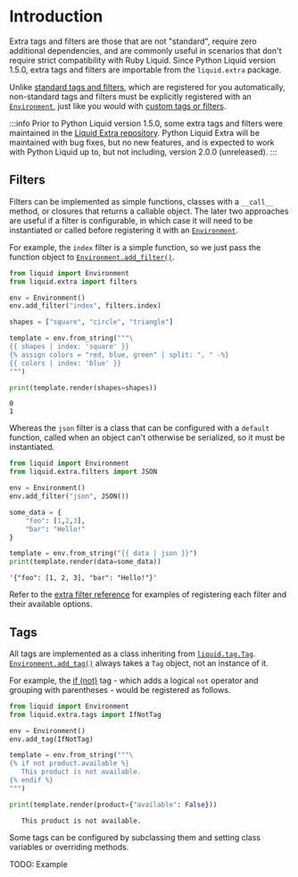 # Introduction

Extra tags and filters are those that are not "standard", require zero additional dependencies, and are commonly useful in scenarios that don't require strict compatibility with Ruby Liquid. Since Python Liquid version 1.5.0, extra tags and filters are importable from the `liquid.extra` package.

Unlike [standard tags and filters](../language/tags.md), which are registered for you automatically, non-standard tags and filters must be explicitly registered with an [`Environment`](../api/environment.md), just like you would with [custom tags or filters](../guides/custom-tags.md).

:::info
Prior to Python Liquid version 1.5.0, some extra tags and filters were maintained in the [Liquid Extra repository](https://github.com/jg-rp/liquid-extra). Python Liquid Extra will be maintained with bug fixes, but no new features, and is expected to work with Python Liquid up to, but not including, version 2.0.0 (unreleased).
:::

## Filters

Filters can be implemented as simple functions, classes with a `__call__` method, or closures that returns a callable object. The later two approaches are useful if a filter is configurable, in which case it will need to be instantiated or called before registering it with an [`Environment`](../api/environment.md).

For example, the `index` filter is a simple function, so we just pass the function object to [`Environment.add_filter()`](../api/environment.md#add_filter).

```python
from liquid import Environment
from liquid.extra import filters

env = Environment()
env.add_filter("index", filters.index)

shapes = ["square", "circle", "triangle"]

template = env.from_string("""\
{{ shapes | index: 'square' }}
{% assign colors = "red, blue, green" | split: ", " -%}
{{ colors | index: 'blue' }}
""")

print(template.render(shapes=shapes))
```

```plain title="output"
0
1
```

Whereas the `json` filter is a class that can be configured with a `default` function, called when an object can't otherwise be serialized, so it must be instantiated.

```python
from liquid import Environment
from liquid.extra.filters import JSON

env = Environment()
env.add_filter("json", JSON())

some_data = {
    "foo": [1,2,3],
    "bar": "Hello!"
}

template = env.from_string("{{ data | json }}")
print(template.render(data=some_data))
```

```plain title="output"
'{"foo": [1, 2, 3], "bar": "Hello!"}'
```

Refer to the [extra filter reference](./filters.md) for examples of registering each filter and their available options.

## Tags

All tags are implemented as a class inheriting from [`liquid.tag.Tag`](../api/tag.md). [`Environment.add_tag()`](../api/environment.md#add_tag) always takes a `Tag` object, not an instance of it.

For example, the [if (not)](./tags.md#if-not) tag - which adds a logical `not` operator and grouping with parentheses - would be registered as follows.

```python
from liquid import Environment
from liquid.extra.tags import IfNotTag

env = Environment()
env.add_tag(IfNotTag)

template = env.from_string("""\
{% if not product.available %}
   This product is not available.
{% endif %}
""")

print(template.render(product={"available": False}))
```

```plain title="output"
   This product is not available.
```

Some tags can be configured by subclassing them and setting class variables or overriding methods.

TODO: Example
